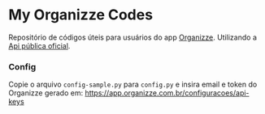 # My Organizze Codes

Repositório de códigos úteis para usuários do app [Organizze](https://organizze.com.br).
Utilizando a [Api pública oficial](https://github.com/organizze/api-doc).

### Config
Copie o arquivo `config-sample.py` para `config.py` e insira email e token do Organizze gerado em: https://app.organizze.com.br/configuracoes/api-keys